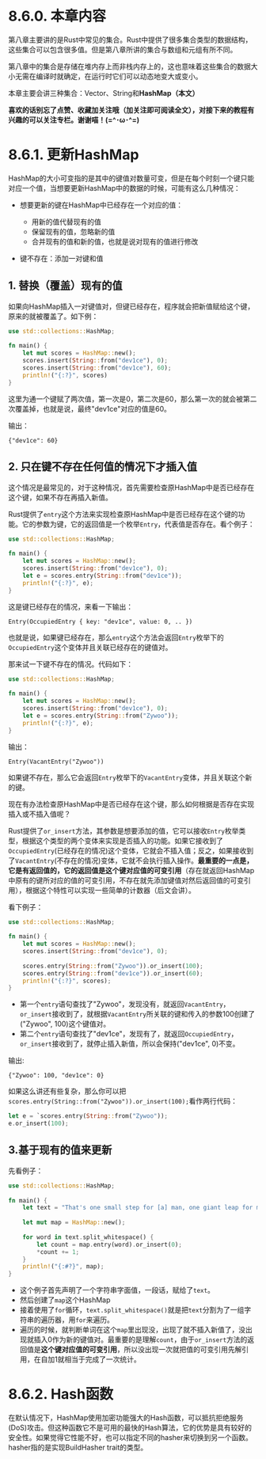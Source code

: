 # 8.6.0. 本章内容
第八章主要讲的是Rust中常见的集合。Rust中提供了很多集合类型的数据结构，这些集合可以包含很多值。但是第八章所讲的集合与数组和元组有所不同。

第八章中的集合是存储在堆内存上而非栈内存上的，这也意味着这些集合的数据大小无需在编译时就确定，在运行时它们可以动态地变大或变小。

本章主要会讲三种集合：Vector、String和**HashMap（本文）**

**喜欢的话别忘了点赞、收藏加关注哦（加关注即可阅读全文），对接下来的教程有兴趣的可以关注专栏。谢谢喵！(=^･ω･^=)**

# 8.6.1. 更新HashMap
HashMap的大小可变指的是其中的键值对数量可变，但是在每个时刻一个键只能对应一个值，当想要更新HashMap中的数据的时候，可能有这么几种情况：
- 想要更新的键在HashMap中已经存在一个对应的值：
  - 用新的值代替现有的值
  - 保留现有的值，忽略新的值
  - 合并现有的值和新的值，也就是说对现有的值进行修改

- 键不存在：添加一对键和值

## 1. 替换（覆盖）现有的值
如果向HashMap插入一对键值对，但键已经存在，程序就会把新值赋给这个键，原来的就被覆盖了。如下例：
```rust
use std::collections::HashMap;  
  
fn main() {  
    let mut scores = HashMap::new();  
    scores.insert(String::from("dev1ce"), 0);  
    scores.insert(String::from("dev1ce"), 60);  
    println!("{:?}", scores)  
}
```
这里为通一个键赋了两次值，第一次是0，第二次是60，那么第一次的就会被第二次覆盖掉，也就是说，最终"dev1ce"对应的值是60。

输出：
```
{"dev1ce": 60}
```

## 2. 只在键不存在任何值的情况下才插入值
这个情况是最常见的，对于这种情况，首先需要检查原HashMap中是否已经存在这个键，如果不存在再插入新值。

Rust提供了`entry`这个方法来实现检查原HashMap中是否已经存在这个键的功能。它的参数为键，它的返回值是一个枚举`Entry`，代表值是否存在。看个例子：
```rust
use std::collections::HashMap;  
  
fn main() {  
    let mut scores = HashMap::new();  
    scores.insert(String::from("dev1ce"), 0);  
    let e = scores.entry(String::from("dev1ce"));  
    println!("{:?}", e);  
}
```
这是键已经存在的情况，来看一下输出：
```
Entry(OccupiedEntry { key: "dev1ce", value: 0, .. })
```
也就是说，如果键已经存在，那么`entry`这个方法会返回`Entry`枚举下的`OccupiedEntry`这个变体并且关联已经存在的键值对。

那来试一下键不存在的情况。代码如下：
```rust
use std::collections::HashMap;  
  
fn main() {  
    let mut scores = HashMap::new();  
    scores.insert(String::from("dev1ce"), 0);  
    let e = scores.entry(String::from("Zywoo"));  
    println!("{:?}", e);  
}
```
输出：
```
Entry(VacantEntry("Zywoo"))
```
如果键不存在，那么它会返回`Entry`枚举下的`VacantEntry`变体，并且关联这个新的键。

现在有办法检查原HashMap中是否已经存在这个键，那么如何根据是否存在实现插入或不插入值呢？

Rust提供了`or_insert`方法，其参数是想要添加的值，它可以接收`Entry`枚举类型，根据这个类型的两个变体来实现是否插入的功能。如果它接收到了`OccupiedEntry`(已经存在的情况)这个变体，它就会不插入值；反之，如果接收到了`VacantEntry`(不存在的情况)变体，它就不会执行插入操作。**最重要的一点是，它是有返回值的，它的返回值是这个键对应值的可变引用**（存在就返回HashMap中原有的键所对应的值的可变引用，不存在就先添加键值对然后返回值的可变引用），根据这个特性可以实现一些简单的计数器（后文会讲）。

看下例子：
```rust
use std::collections::HashMap;  
  
fn main() {  
    let mut scores = HashMap::new();  
    scores.insert(String::from("dev1ce"), 0);  
      
    scores.entry(String::from("Zywoo")).or_insert(100);  
    scores.entry(String::from("dev1ce")).or_insert(60);
    println!("{:?}", scores);  
}
```
- 第一个`entry`语句查找了"Zywoo"，发现没有，就返回`VacantEntry`，`or_insert`接收到了，就根据`VacantEntry`所关联的键和传入的参数100创建了("Zywoo", 100)这个键值对。
- 第二个`entry`语句查找了"dev1ce"，发现有了，就返回`OccupiedEntry`，`or_insert`接收到了，就停止插入新值，所以会保持("dev1ce", 0)不变。

输出:
```
{"Zywoo": 100, "dev1ce": 0}
```

如果这么讲还有些复杂，那么你可以把`scores.entry(String::from("Zywoo")).or_insert(100);`看作两行代码：
```rust
let e = `scores.entry(String::from("Zywoo"));
e.or_insert(100);
```

## 3.基于现有的值来更新
先看例子：
```rust
use std::collections::HashMap;  
  
fn main() {  
    let text = "That's one small step for [a] man, one giant leap for mankind.";  
  
    let mut map = HashMap::new();  
  
    for word in text.split_whitespace() {  
        let count = map.entry(word).or_insert(0);  
        *count += 1;  
    }  
    println!("{:#?}", map);  
}
```
- 这个例子首先声明了一个字符串字面值，一段话，赋给了`text`。
- 然后创建了`map`这个HashMap
- 接着使用了`for`循环，`text.split_whitespace()`就是把`text`分割为了一组字符串的遍历器，用`for`来遍历。
- 遍历的时候，就判断单词在这个`map`里出现没，出现了就不插入新值了，没出现就插入0作为新的键值对。最重要的是理解`count`，由于`or_insert`方法的返回值是**这个键对应值的可变引用**，所以没出现一次就把值的可变引用先解引用，在自加1就相当于完成了一次统计。

# 8.6.2. Hash函数
在默认情况下，HashMap使用加密功能强大的Hash函数，可以抵抗拒绝服务(DoS)攻击。但这种函数它不是可用的最快的Hash算法，它的优势是具有较好的安全性。如果觉得它性能不好，也可以指定不同的hasher来切换到另一个函数。hasher指的是实现BuildHasher trait的类型。